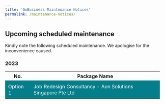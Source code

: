 ```yaml
---
title: 'GoBusiness Maintenance Notices'
permalink: /maintenance-notices/
---
```


## Upcoming scheduled maintenance

Kindly note the following scheduled maintenance. We apologise for the inconvenience caused.

### 2023

<table>
<tr>
<th><b>No.</b></th>
<th><b>Package Name</b></th>
</tr>
<tr>
<td style='padding: 10px; background-color: #037E8A; color: #FFFFFF;'>Option 1</td>
<td style='padding: 10px; background-color: #037E8A; color: #FFFFFF;'>Job Redesign Consultancy - Aon Solutions Singapore Pte Ltd</td>
</tr>
</table>


<script src="/jquery/jquery.min.js"></script>
<script src="/jquery/resize-tables.js"></script>
